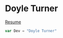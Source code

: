 # Doyle Turner 

[Resume](http://doyleturner.net/DoyleTurner_Resume.pdf)

```javascript
var Dev = "Doyle Turner"
```
